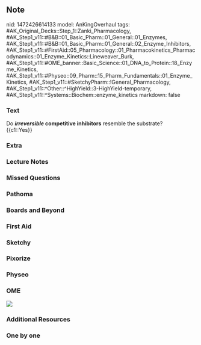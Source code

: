 ## Note
nid: 1472426614133
model: AnKingOverhaul
tags: #AK_Original_Decks::Step_1::Zanki_Pharmacology, #AK_Step1_v11::#B&B::01_Basic_Pharm::01_General::01_Enzymes, #AK_Step1_v11::#B&B::01_Basic_Pharm::01_General::02_Enzyme_Inhibitors, #AK_Step1_v11::#FirstAid::05_Pharmacology::01_Pharmacokinetics_Pharmacodynamics::01_Enzyme_Kinetics::Lineweaver_Burk, #AK_Step1_v11::#OME_banner::Basic_Science::01_DNA_to_Protein::18_Enzyme_Kinetics, #AK_Step1_v11::#Physeo::09_Pharm::15_Pharm_Fundamentals::01_Enzyme_Kinetics, #AK_Step1_v11::#SketchyPharm::!General_Pharmacology, #AK_Step1_v11::^Other::^HighYield::3-HighYield-temporary, #AK_Step1_v11::^Systems::Biochem::enzyme_kinetics
markdown: false

### Text
<div>
  <div>
    Do <b><i>irreversible</i> competitive inhibitors</b> resemble
    the substrate?
  </div>
  <div>
    {{c1::Yes}}
  </div>
</div>

### Extra


### Lecture Notes


### Missed Questions


### Pathoma


### Boards and Beyond


### First Aid


### Sketchy


### Pixorize


### Physeo


### OME
<div class="ome-widget">
  <a href=
  "https://onlinemeded.org/spa/dna-to-protein/enzyme-kinetics/acquire?ref=anki">
  <img src="_OME_AnkiFlashcards_Lesson_2.png"></a>
</div>

### Additional Resources


### One by one

